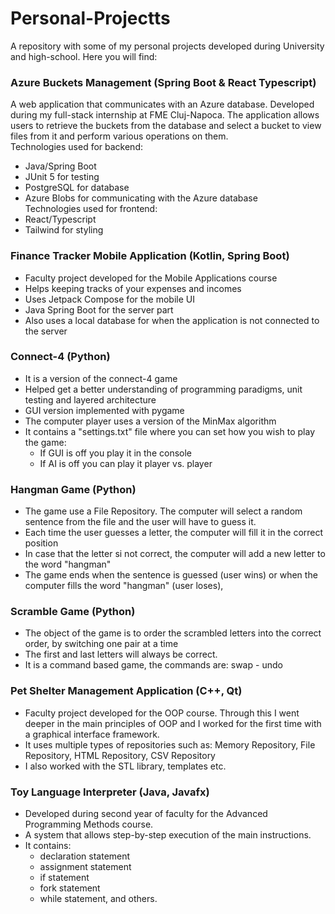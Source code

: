 # Personal-Projectts
A repository with some of my personal projects developed during University and high-school.
Here you will find:

### Azure Buckets Management (Spring Boot & React Typescript)
A web application that communicates with an Azure database. Developed during my full-stack internship 
at FME Cluj-Napoca. The application allows users to retrieve the buckets from the database and select a 
bucket to view files from it and perform various operations on them.  
Technologies used for backend:
- Java/Spring Boot
- JUnit 5 for testing
- PostgreSQL for database
- Azure Blobs for communicating with the Azure database   
Technologies used for frontend:
- React/Typescript
- Tailwind for styling

### Finance Tracker Mobile Application (Kotlin, Spring Boot)
- Faculty project developed for the Mobile Applications course
- Helps keeping tracks of your expenses and incomes
- Uses Jetpack Compose for the mobile UI
- Java Spring Boot for the server part
- Also uses a local database for when the application is not connected to the server

### Connect-4 (Python)
- It is a version of the connect-4 game
- Helped get a better understanding of programming paradigms, unit testing and layered architecture
- GUI version implemented with pygame
- The computer player uses a version of the MinMax algorithm
- It contains a "settings.txt" file where you can set how you wish to play the game:
  - If GUI is off you play it in the console
  - If AI is off you can play it player vs. player


### Hangman Game (Python)
- The game use a File Repository. The computer will select a random sentence from the file and the user will have to guess it.
- Each time the user guesses a letter, the computer will fill it in the correct position
- In case that the letter si not correct, the computer will add a new letter to the word "hangman"
- The game ends when the sentence is guessed (user wins) or when the computer fills the word "hangman" (user loses),

### Scramble Game (Python)
- The object of the game is to order the scrambled letters into the correct order, by switching one pair at a time
- The first and last letters will always be correct.
- It is a command based game, the commands are:
  swap <word> <letter> - <word> <letter>
  undo

### Pet Shelter Management Application (C++, Qt)
- Faculty project developed for the OOP course. Through this I went deeper in the main principles of 
OOP and I worked for the first time with a graphical interface framework.
- It uses multiple types of repositories such as: Memory Repository, File Repository, HTML Repository, CSV Repository
- I also worked with the STL library, templates etc.

### Toy Language Interpreter (Java, Javafx)
- Developed during second year of faculty for the Advanced Programming Methods course.
- A system that allows step-by-step execution of the main instructions.
- It contains:
    - declaration statement
    - assignment statement
    - if statement
    - fork statement
    - while statement, and others.


